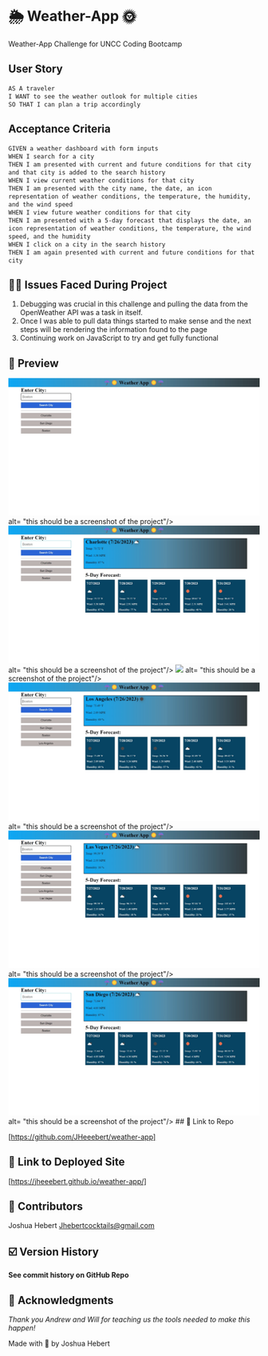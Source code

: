 # 🌦 Weather-App 🌞

Weather-App Challenge for UNCC Coding Bootcamp

## User Story

```
AS A traveler
I WANT to see the weather outlook for multiple cities
SO THAT I can plan a trip accordingly
```

## Acceptance Criteria

```
GIVEN a weather dashboard with form inputs
WHEN I search for a city
THEN I am presented with current and future conditions for that city and that city is added to the search history
WHEN I view current weather conditions for that city
THEN I am presented with the city name, the date, an icon representation of weather conditions, the temperature, the humidity, and the wind speed
WHEN I view future weather conditions for that city
THEN I am presented with a 5-day forecast that displays the date, an icon representation of weather conditions, the temperature, the wind speed, and the humidity
WHEN I click on a city in the search history
THEN I am again presented with current and future conditions for that city
```

## 🔗‍💥 Issues Faced During Project

1.  Debugging was crucial in this challenge and pulling the data from the OpenWeather API was a task in itself.
2.  Once I was able to pull data things started to make sense and the next steps will be rendering the information found to the page
3.  Continuing work on JavaScript to try and get fully functional

## 🔎 Preview

<img src= "./assets/images/weatherAppMainPage.jpg"> 
    alt= "this should be a screenshot of the project"/>
<img src= "./assets/images/weatherAppCharlottePage.jpg"> 
    alt= "this should be a screenshot of the project"/>
<img src= "./assets/images/weatherArizonaPage.jpg"> 
    alt= "this should be a screenshot of the project"/>
<img src= "./assets/images/weatherAppLaPage.jpg"> 
    alt= "this should be a screenshot of the project"/>
<img src= "./assets/images/weatherAppLasVegasPage.jpg"> 
    alt= "this should be a screenshot of the project"/>
<img src= "./assets/images/weatherAppSanDiegoPage.jpg"> 
    alt= "this should be a screenshot of the project"/>    
## 🔗 Link to Repo

[https://github.com/JHeeebert/weather-app]

## 🔗 Link to Deployed Site

[https://jheeebert.github.io/weather-app/]

## 🫶 Contributors

Joshua Hebert
Jhebertcocktails@gmail.com

## ☑️ Version History

**See commit history on GitHub Repo**

## 🙏 Acknowledgments

_Thank you Andrew and Will for teaching us the tools needed to make this happen!_

Made with 🖤 by Joshua Hebert
